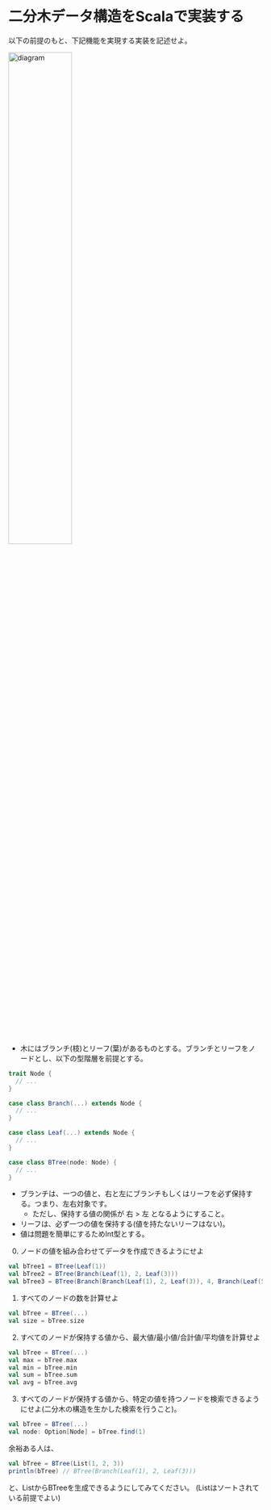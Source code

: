 # 二分木データ構造をScalaで実装する

以下の前提のもと、下記機能を実現する実装を記述せよ。

<img src="https://dl.dropboxusercontent.com/u/557577/btree.png" alt="diagram" width="50%"/>

- 木にはブランチ(枝)とリーフ(葉)があるものとする。ブランチとリーフをノードとし、以下の型階層を前提とする。

```scala
trait Node {
  // ...
}

case class Branch(...) extends Node {
  // ...
}

case class Leaf(...) extends Node {
  // ...
}

case class BTree(node: Node) {
  // ...
}

```

- ブランチは、一つの値と、右と左にブランチもしくはリーフを必ず保持する。つまり、左右対象です。
    - ただし、保持する値の関係が 右 > 左 となるようにすること。
- リーフは、必ず一つの値を保持する(値を持たないリーフはない)。
- 値は問題を簡単にするためInt型とする。

0) ノードの値を組み合わせてデータを作成できるようにせよ

```scala
val bTree1 = BTree(Leaf(1))
val bTree2 = BTree(Branch(Leaf(1), 2, Leaf(3)))
val bTree3 = BTree(Branch(Branch(Leaf(1), 2, Leaf(3)), 4, Branch(Leaf(5), 6, Leaf(7))))
```

1) すべてのノードの数を計算せよ

```scala
val bTree = BTree(...)
val size = bTree.size
```

2) すべてのノードが保持する値から、最大値/最小値/合計値/平均値を計算せよ

```scala
val bTree = BTree(...)
val max = bTree.max
val min = bTree.min
val sum = bTree.sum
val avg = bTree.avg
```

3) すべてのノードが保持する値から、特定の値を持つノードを検索できるようにせよ(二分木の構造を生かした検索を行うこと)。

```scala
val bTree = BTree(...)
val node: Option[Node] = bTree.find(1)
```

余裕ある人は、

```scala
val bTree = BTree(List(1, 2, 3))
println(bTree) // BTree(Branch(Leaf(1), 2, Leaf(3)))
```
と、ListからBTreeを生成できるようにしてみてください。
(Listはソートされている前提でよい)

